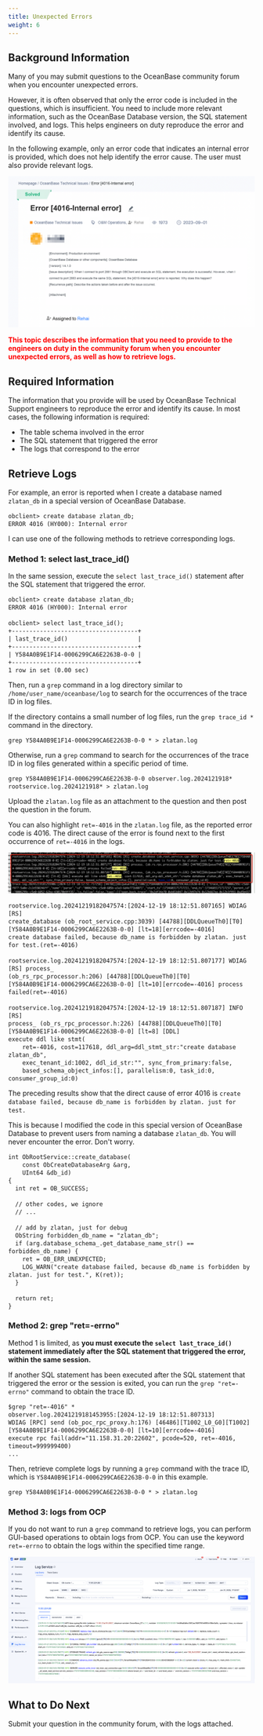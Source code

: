 ```yaml
---
title: Unexpected Errors
weight: 6
---
```

## Background Information

Many of you may submit questions to the OceanBase community forum when you encounter unexpected errors.

However, it is often observed that only the error code is included in the questions, which is insufficient. You need to include more relevant information, such as the OceanBase Database version, the SQL statement involved, and logs. This helps engineers on duty reproduce the error and identify its cause.

In the following example, only an error code that indicates an internal error is provided, which does not help identify the error cause. The user must also provide relevant logs.

![image](/img/user_manual/operation_and_maintenance/en-US/emergency_handbook/08_how_to_ask/001.png)


**<font color="red">This topic describes the information that you need to provide to the engineers on duty in the community forum when you encounter unexpected errors, as well as how to retrieve logs. </font>**

## Required Information

The information that you provide will be used by OceanBase Technical Support engineers to reproduce the error and identify its cause. In most cases, the following information is required:
- The table schema involved in the error
- The SQL statement that triggered the error
- The logs that correspond to the error


## Retrieve Logs


For example, an error is reported when I create a database named `zlatan_db` in a special version of OceanBase Database.
```
obclient> create database zlatan_db;
ERROR 4016 (HY000): Internal error
```

I can use one of the following methods to retrieve corresponding logs.

### Method 1: select last_trace_id()

In the same session, execute the ``select last_trace_id()`` statement after the SQL statement that triggered the error.
```
obclient> create database zlatan_db;
ERROR 4016 (HY000): Internal error

obclient> select last_trace_id();
+------------------------------------+
| last_trace_id()                    |
+------------------------------------+
| Y584A0B9E1F14-0006299CA6E2263B-0-0 |
+------------------------------------+
1 row in set (0.00 sec)
```
Then, run a `grep` command in a log directory similar to ``/home/user_name/oceanbase/log`` to search for the occurrences of the trace ID in log files.

If the directory contains a small number of log files, run the `grep trace_id *` command in the directory.
```
grep Y584A0B9E1F14-0006299CA6E2263B-0-0 * > zlatan.log
```
Otherwise, run a `grep` command to search for the occurrences of the trace ID in log files generated within a specific period of time.
```
grep Y584A0B9E1F14-0006299CA6E2263B-0-0 observer.log.2024121918* rootservice.log.2024121918* > zlatan.log
```
Upload the `zlatan.log` file as an attachment to the question and then post the question in the forum.

You can also highlight ``ret=-4016`` in the `zlatan.log` file, as the reported error code is 4016. The direct cause of the error is found next to the first occurrence of ``ret=-4016`` in the logs.

![image](/img/user_manual/operation_and_maintenance/en-US/emergency_handbook/08_how_to_ask/002.png)

```
rootservice.log.20241219182047574:[2024-12-19 18:12:51.807165] WDIAG [RS] 
create_database (ob_root_service.cpp:3039) [44788][DDLQueueTh0][T0]
[Y584A0B9E1F14-0006299CA6E2263B-0-0] [lt=18][errcode=-4016]
create database failed, because db_name is forbidden by zlatan. just for test.(ret=-4016)

rootservice.log.20241219182047574:[2024-12-19 18:12:51.807177] WDIAG [RS] process_ 
(ob_rs_rpc_processor.h:206) [44788][DDLQueueTh0][T0]
[Y584A0B9E1F14-0006299CA6E2263B-0-0] [lt=10][errcode=-4016] process failed(ret=-4016)

rootservice.log.20241219182047574:[2024-12-19 18:12:51.807187] INFO  [RS] 
process_ (ob_rs_rpc_processor.h:226) [44788][DDLQueueTh0][T0]
[Y584A0B9E1F14-0006299CA6E2263B-0-0] [lt=8] [DDL] 
execute ddl like stmt(
    ret=-4016, cost=117618, ddl_arg=ddl_stmt_str:"create database zlatan_db", 
    exec_tenant_id:1002, ddl_id_str:"", sync_from_primary:false, 
    based_schema_object_infos:[], parallelism:0, task_id:0, consumer_group_id:0)
```

The preceding results show that the direct cause of error 4016 is ``create database failed, because db_name is forbidden by zlatan. just for test.``

This is because I modified the code in this special version of OceanBase Database to prevent users from naming a database `zlatan_db`. You will never encounter the error. Don't worry.
```
int ObRootService::create_database(
    const ObCreateDatabaseArg &arg,
    UInt64 &db_id)
{
  int ret = OB_SUCCESS;
  
  // other codes, we ignore
  // ...
  
  // add by zlatan, just for debug
  ObString forbidden_db_name = "zlatan_db";
  if (arg.database_schema_.get_database_name_str() == forbidden_db_name) {
    ret = OB_ERR_UNEXPECTED;
    LOG_WARN("create database failed, because db_name is forbidden by zlatan. just for test.", K(ret));
  }

  return ret;
}
```

### Method 2: grep "ret=-errno"

Method 1 is limited, as **you must execute the ``select last_trace_id()`` statement immediately after the SQL statement that triggered the error, within the same session.**

If another SQL statement has been executed after the SQL statement that triggered the error or the session is exited, you can run the ``grep "ret=-errno"`` command to obtain the trace ID.

```
$grep "ret=-4016" *
observer.log.20241219181453955:[2024-12-19 18:12:51.807313]
WDIAG [RPC] send (ob_poc_rpc_proxy.h:176) [46486][T1002_L0_G0][T1002]
[Y584A0B9E1F14-0006299CA6E2263B-0-0] [lt=10][errcode=-4016]
execute rpc fail(addr="11.158.31.20:22602", pcode=520, ret=-4016, timeout=999999400)
...
```

Then, retrieve complete logs by running a `grep` command with the trace ID, which is ``Y584A0B9E1F14-0006299CA6E2263B-0-0`` in this example.

```
grep Y584A0B9E1F14-0006299CA6E2263B-0-0 * > zlatan.log
```

### Method 3: logs from OCP

If you do not want to run a `grep` command to retrieve logs, you can perform GUI-based operations to obtain logs from OCP. You can use the keyword `ret=-errno` to obtain the logs within the specified time range.

![image](/img/user_manual/operation_and_maintenance/en-US/emergency_handbook/08_how_to_ask/3.png)

## What to Do Next

Submit your question in the community forum, with the logs attached.